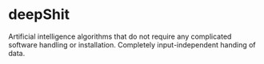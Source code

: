 # deepShit

Artificial intelligence algorithms that do not require any complicated software handling or installation. Completely input-independent handing of data.
